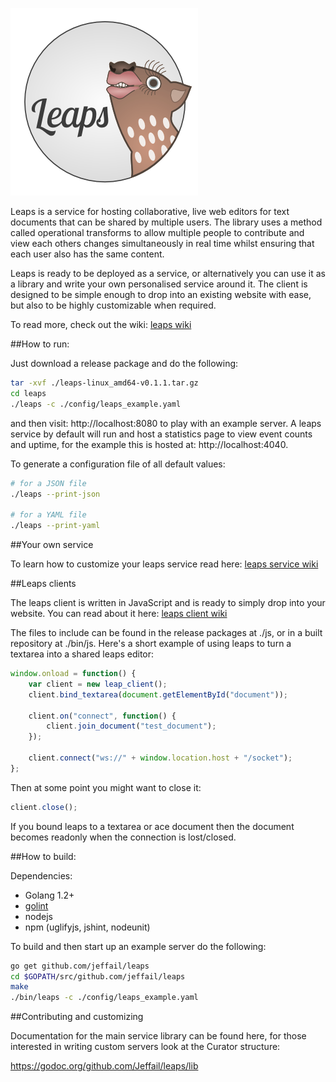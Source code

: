 ![Leaps](leaps_logo.png "Leaps")

Leaps is a service for hosting collaborative, live web editors for text documents that can be shared by multiple users. The library uses a method called operational transforms to allow multiple people to contribute and view each others changes simultaneously in real time whilst ensuring that each user also has the same content.

Leaps is ready to be deployed as a service, or alternatively you can use it as a library and write your own personalised service around it. The client is designed to be simple enough to drop into an existing website with ease, but also to be highly customizable when required.

To read more, check out the wiki: [leaps wiki](https://github.com/Jeffail/leaps/wiki)

##How to run:

Just download a release package and do the following:

```bash
tar -xvf ./leaps-linux_amd64-v0.1.1.tar.gz
cd leaps
./leaps -c ./config/leaps_example.yaml
```

and then visit: http://localhost:8080 to play with an example server.
A leaps service by default will run and host a statistics page to view event counts and uptime, for the example this is hosted at: http://localhost:4040.

To generate a configuration file of all default values:

```bash
# for a JSON file
./leaps --print-json

# for a YAML file
./leaps --print-yaml
```

##Your own service

To learn how to customize your leaps service read here:
[leaps service wiki](https://github.com/Jeffail/leaps/wiki/Service)

##Leaps clients

The leaps client is written in JavaScript and is ready to simply drop into your website. You can read about it here:
[leaps client wiki](https://github.com/Jeffail/leaps/wiki/Clients)

The files to include can be found in the release packages at ./js, or in a built repository at ./bin/js. Here's a short example of using leaps to turn a textarea into a shared leaps editor:

```javascript
window.onload = function() {
	var client = new leap_client();
	client.bind_textarea(document.getElementById("document"));

	client.on("connect", function() {
		client.join_document("test_document");
	});

	client.connect("ws://" + window.location.host + "/socket");
};
```

Then at some point you might want to close it:

```javascript
client.close();
```

If you bound leaps to a textarea or ace document then the document becomes readonly when the connection is lost/closed.

##How to build:

Dependencies:

- Golang 1.2+
- [golint](https://github.com/golang/lint "golint")
- nodejs
- npm (uglifyjs, jshint, nodeunit)

To build and then start up an example server do the following:

```bash
go get github.com/jeffail/leaps
cd $GOPATH/src/github.com/jeffail/leaps
make
./bin/leaps -c ./config/leaps_example.yaml
```

##Contributing and customizing

Documentation for the main service library can be found here, for those interested in writing custom servers look at the Curator structure:

https://godoc.org/github.com/Jeffail/leaps/lib
